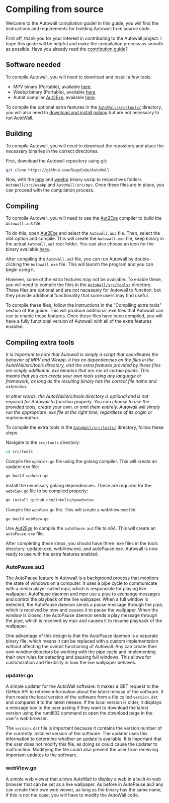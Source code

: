 
# Compiling from source

Welcome to the Autowall compilation guide! In this guide, you will find the instructions and requirements for building Autowall from source code.

First off, thank you for your interest in contributing to the Autowall project. I hope this guide will be helpful and make the compilation process as smooth as possible. Have you already read the [contribution guide](https://github.com/SegoCode/AutoWall/blob/master/CONTRIBUTING.md)? 

## Software needed

To compile Autowall, you will need to download and install a few tools:
- MPV binary (Portable), available [here](https://mpv.io/installation/).
- Weebp binary (Portable), available [here](https://github.com/Francesco149/weebp/releases).
- Autoit compiler [Aut2Exe](https://www.autoitscript.com/autoit3/docs/intro/compiler.htm), available [here](https://www.autoitscript.com/cgi-bin/getfile.pl?autoit3/autoit-v3.zip).

To compile the optional extra features in the [``AutoWall/src/tools/``](https://github.com/SegoCode/AutoWall/tree/master/src/tools) directory, you will also need to [download and install golang](https://go.dev/doc/install) but are not necessary to run AutoWall.

## Building 

To compile Autowall, you will need to download the repository and place the necessary binaries in the correct directories.

First, download the Autowall repository using git:

 ```bash
 git clone https://github.com/SegoCode/AutoWall
 ```

Now, with the [mpv](https://mpv.io/installation/) and [weebp](https://github.com/Francesco149/weebp/releases) binary unzip to respectives folders ```AutoWall/src/weebp``` and ```AutoWall/src/mpv```. Once these files are in place, you can proceed with the compilation process.

## Compiling

To compile Autowall, you will need to use the [Aut2Exe](https://www.autoitscript.com/autoit3/docs/intro/compiler.htm) compiler to build the ``Autowall.au3`` file.

To do this, open [Aut2Exe](https://www.autoitscript.com/autoit3/docs/intro/compiler.htm) and select the ``Autowall.au3`` file. Then, select the x64 option and compile. This will create the ``Autowall.exe`` file, keep binary in the actual ``Autowall.au3`` root folder. You can also choose an icon for the binary  avaliable [here](https://github.com/SegoCode/AutoWall/tree/master/media). 

After compiling the ``Autowall.au3`` file, you can run Autowall by double-clicking the ``Autowall.exe`` file. This will launch the program and you can begin using it.

However, some of the extra features may not be available. To enable these, you will need to compile the files in the [``AutoWall/src/tools/``](https://github.com/SegoCode/AutoWall/tree/master/src/tools) directory. These files are optional and are not necessary for Autowall to function, but they provide additional functionality that some users may find useful.

To compile these files, follow the instructions in the "Compiling extra tools" section of the guide. This will produce additional .exe files that Autowall can use to enable these features. Once these files have been compiled, you will have a fully functional version of Autowall with all of the extra features enabled.

## Compiling extra tools
*It is important to note that Autowall is simply a script that coordinates the behavior of MPV and Weebp. It has no dependencies on the files in the AutoWall/src/tools directory, and the extra features provided by these files are simply additional .exe binaries that are run at certain points. This means that you can create your own tools using any language or framework, as long as the resulting binary has the correct file name and extension.*

*In other words, the AutoWall/src/tools directory is optional and is not required for Autowall to function properly. You can choose to use the provided tools, create your own, or omit them entirely. Autowall will simply run the appropriate .exe file at the right time, regardless of its origin or implementation.*

To compile the extra tools in the [``AutoWall/src/tools/``](https://github.com/SegoCode/AutoWall/tree/master/src/tools) directory, follow these steps:

Navigate to the ``src/tools`` directory:
```bash
cd src/tools
```

Compile the ``updater.go`` file using the golang compiler. This will create an updater.exe file:
```bash
go build updater.go
```

Install the necessary golang dependencies. These are required for the ``webView.go`` file to be compiled properly:
```bash
go install github.com/inkeliz/gowebview 
```

Compile the ``webView.go`` file. This will create a webView.exe file:
```
go build webView.go
```

Use [Aut2Exe](https://www.autoitscript.com/autoit3/docs/intro/compiler.htm) to compile the ``autoPause.au3`` file to x64. This will create an ``autoPause.exe`` file.

After completing these steps, you should have three .exe files in the tools directory: updater.exe, webView.exe, and autoPause.exe. Autowall is now ready to use with the extra features enabled.


### AutoPause.au3
The AutoPause feature in Autowall is a background process that monitors the state of windows on a computer. It uses a pipe cycle to communicate with a media player called mpv, which is responsible for playing live wallpaper. AutoPause daemon and mpv use a pipe to exchange messages and control the playback of the live wallpaper. When a full window is detected, the AutoPause daemon sends a pause message through the pipe, which is received by mpv and causes it to pause the wallpaper. When the window is closed, the AutoPause daemon sends a play message through the pipe, which is received by mpv and causes it to resume playback of the wallpaper.

One advantage of this design is that the AutoPause daemon is a separate binary file, which means it can be replaced with a custom implementation without affecting the overall functioning of Autowall. Any can create their own window detectors by working with the pipe cycle and implementing their own rules for detecting and pausing full windows. This allows for customization and flexibility in how the live wallpaper behaves.

### updater.go
A simple updater for the AutoWall software. It makes a GET request to the GitHub API to retrieve information about the latest release of the software. It then reads the local version of the software from a file called ``version.dat`` and compares it to the latest release. If the local version is older, it displays a message box to the user asking if they want to download the latest version using the rundll32 command to open the download page in the user's web browser.

The ``version.dat`` file is important because it contains the version number of the currently installed version of the software. The updater uses this information to determine whether an update is available. It is important that the user does not modify this file, as doing so could cause the updater to malfunction. Modifying the file could also prevent the user from receiving important updates to the software.


### webView.go
A simple web viewer that allows AutoWall to display a web in a built-in web browser that can be set as a live wallpaper. As before in AutoPause.au3 any can create their own web viewer, as long as the binary has the same name, if this is not the case, you will have to modify the AutoWall code.
